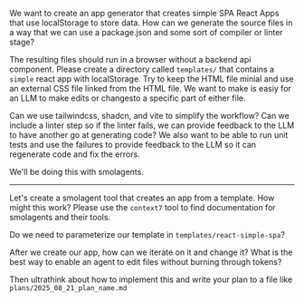 We want to create an app generator that creates simple SPA React Apps that use localStorage to store data. How can we generate the source files in a way that we can use a package.json and some sort of compiler or linter stage?

The resulting files should run in a browser without a backend api component. Please create a directory called `templates/` that contains a `simple` react app with localStorage. Try to keep the HTML file minial and use an external CSS file linked from the HTML file. We want to make is easiy for an LLM to make edits or changesto a specific part of either file.

Can we use tailwindcss, shadcn, and vite to simplify the workflow? Can we include a linter step so if the linter fails, we can provide feedback to the LLM to have another go at generating code? We also want to be able to run unit tests and use the failures to provide feedback to the LLM so it can regenerate code and fix the errors.

We'll be doing this with smolagents.


---


Let's create a smolagent tool that creates an app from a template. How might this work? Please use the `context7` tool to find documentation for smolagents and their tools.

Do we need to parameterize our template in `templates/react-simple-spa`?


After we create our app, how can we iterate on it and change it? What is the best way to enable an agent to edit files without burning through tokens?

Then ultrathink about how to implement this and write your plan to a file like `plans/2025_08_21_plan_name.md`
